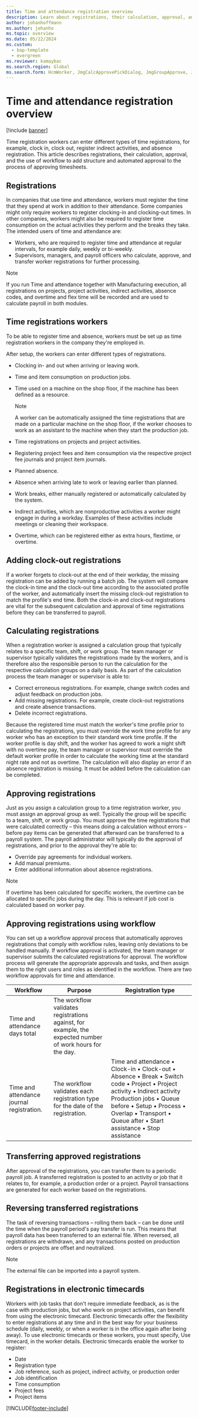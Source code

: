 ```yaml
---
title: Time and attendance registration overview
description: Learn about registrations, their calculation, approval, and the use of workflow to add structure and automated approval to the process of approving timesheets.
author: johanhoffmann
ms.author: johanho
ms.topic: overview
ms.date: 05/22/2024
ms.custom:
  - bap-template
  - evergreen
ms.reviewer: kamaybac
ms.search.region: Global
ms.search.form: HcmWorker, JmgCalcApprovePickDialog, JmgGroupApprove, JmgGroupCalc, JmgGroupSigningTable, JmgRegistration, JmgTimeCalcParmeters, WorkflowTableListPageRnr, JmgRegistrationSetup, JmgStampTrans, JmgStampJournalTrans
---
```


# Time and attendance registration overview

[!include [banner](../includes/banner.md)]

Time registration workers can enter different types of time registrations, for example, clock in, clock out, register indirect activities, and absence registration. This article describes registrations, their calculation, approval, and the use of workflow to add structure and automated approval to the process of approving timesheets.

## Registrations

In companies that use time and attendance, workers must register the time that they spend at work in addition to their attendance. Some companies might only require workers to register clocking-in and clocking-out times. In other companies, workers might also be required to register time consumption on the actual activities they perform and the breaks they take. The intended users of time and attendance are:

- Workers, who are required to register time and attendance at regular intervals, for example daily, weekly or bi-weekly.
- Supervisors, managers, and payroll officers who calculate, approve, and transfer worker registrations for further processing.

> [!NOTE]
> If you run Time and attendance together with Manufacturing execution, all registrations on projects, project activities, indirect activities, absence codes, and overtime and flex time will be recorded and are used to calculate payroll in both modules.

## Time registrations workers

To be able to register time and absence, workers must be set up as time registration workers in the company they're employed in.

After setup, the workers can enter different types of registrations.

- Clocking in- and out when arriving or leaving work.
- Time and item consumption on production jobs.
- Time used on a machine on the shop floor, if the machine has been defined as a resource.

    > [!NOTE]
    > A worker can be automatically assigned the time registrations that are made on a particular machine on the shop floor, if the worker chooses to work as an assistant to the machine when they start the production job.

- Time registrations on projects and project activities.
- Registering project fees and item consumption via the respective project fee journals and project item journals.
- Planned absence.
- Absence when arriving late to work or leaving earlier than planned.
- Work breaks, either manually registered or automatically calculated by the system.
- Indirect activities, which are nonproductive activities a worker might engage in during a workday. Examples of these activities include meetings or cleaning their workspace.
- Overtime, which can be registered either as extra hours, flextime, or overtime.

## Adding clock-out registrations

If a worker forgets to clock-out at the end of their workday, the missing registration can be added by running a batch job. The system will compare the clock-in time and the clock-out time according to the associated profile of the worker, and automatically insert the missing clock-out registration to match the profile's end time. Both the clock-in and clock-out registrations are vital for the subsequent calculation and approval of time registrations before they can be transferred to payroll.

## Calculating registrations

When a registration worker is assigned a calculation group that typically relates to a specific team, shift, or work group. The team manager or supervisor typically validates the registrations made by the workers, and is therefore also the responsible person to run the calculation for the respective calculation groups on a daily basis. As part of the calculation process the team manager or supervisor is able to:

- Correct erroneous registrations. For example, change switch codes and adjust feedback on production jobs.
- Add missing registrations. For example, create clock-out registrations and create absence transactions.
- Delete incorrect registrations.

Because the registered time must match the worker's time profile prior to calculating the registrations, you must override the work time profile for any worker who has an exception to their standard work time profile. If the worker profile is day shift, and the worker has agreed to work a night shift with no overtime pay, the team manager or supervisor must override the default worker profile in order to calculate the working time at the standard night rate and not as overtime. The calculation will also display an error if an absence registration is missing. It must be added before the calculation can be completed.

## Approving registrations

Just as you assign a calculation group to a time registration worker, you must assign an approval group as well. Typically the group will be specific to a team, shift, or work group. You must approve the time registrations that were calculated correctly – this means doing a calculation without errors – before pay items can be generated that afterward can be transferred to a payroll system. The payroll administrator will typically do the approval of registrations, and prior to the approval they're able to:

- Override pay agreements for individual workers.
- Add manual premiums.
- Enter additional information about absence registrations.

> [!NOTE]
> If overtime has been calculated for specific workers, the overtime can be allocated to specific jobs during the day. This is relevant if job cost is calculated based on worker pay.

## Approving registrations using workflow

You can set up a workflow approval process that automatically approves registrations that comply with workflow rules, leaving only deviations to be handled manually. If workflow approval is activated, the team manager or supervisor submits the calculated registrations for approval. The workflow process will generate the appropriate approvals and tasks, and then assign them to the right users and roles as identified in the workflow. There are two workflow approvals for time and attendance.

| Workflow | Purpose | Registration type |
|---|---|---|
| Time and attendance days total | The workflow validates registrations against, for example, the expected number of work hours for the day. | |
| Time and attendance journal registration. | The workflow validates each registration type for the date of the registration. | Time and attendance • Clock-in • Clock-out • Absence • Break • Switch code • Project • Project activity • Indirect activity Production jobs • Queue before • Setup • Process • Overlap • Transport • Queue after • Start assistance • Stop assistance |

## Transferring approved registrations

After approval of the registrations, you can transfer them to a periodic payroll job. A transferred registration is posted to an activity or job that it relates to, for example, a production order or a project. Payroll transactions are generated for each worker based on the registrations.

## Reversing transferred registrations

The task of reversing transactions – rolling them back – can be done until the time when the payroll period's pay transfer is run. This means that payroll data has been transferred to an external file. When reversed, all registrations are withdrawn, and any transactions posted on production orders or projects are offset and neutralized.

> [!NOTE]
> The external file can be imported into a payroll system.

## Registrations in electronic timecards

Workers with job tasks that don't require immediate feedback, as is the case with production jobs, but who work on project activities, can benefit from using the electronic timecard. Electronic timecards offer the flexibility to enter registrations at any time and in the best way for your business schedule (daily, weekly, or when a worker is in the office again after being away). To use electronic timecards or these workers, you must specify, Use timecard, in the worker details. Electronic timecards enable the worker to register:

- Date
- Registration type
- Job reference, such as project, indirect activity, or production order
- Job identification
- Time consumption
- Project fees
- Project items

[!INCLUDE[footer-include](../../includes/footer-banner.md)]

